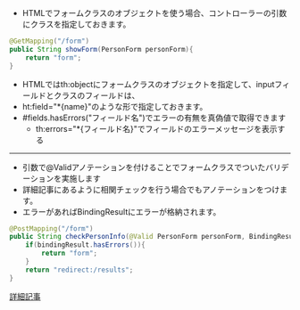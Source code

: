 
* HTMLでフォームクラスのオブジェクトを使う場合、コントローラーの引数にクラスを指定しておきます。

```java
@GetMapping("/form")
public String showForm(PersonForm personForm){
    return "form";
}
```

* HTMLではth:objectにフォームクラスのオブジェクトを指定して、inputフィールドとクラスのフィールドは、
* ht:field="*{name}"のような形で指定しておきます。
* \#fields.hasErrors("フィールド名")でエラーの有無を真偽値で取得できます
  * th:errors="*{フィールド名}"でフィールドのエラーメッセージを表示する

___

* 引数で@Validアノテーションを付けることでフォームクラスでついたバリデーションを実施します
* 詳細記事にあるように相関チェックを行う場合でもアノテーションをつけます。
* エラーがあればBindingResultにエラーが格納されます。

```java
@PostMapping("/form")
public String checkPersonInfo(@Valid PersonForm personForm, BindingResult bindingResult){
    if(bindingResult.hasErrors()){
        return "form";
    }
    return "redirect:/results";
}
```

[詳細記事](https://volkruss.com/?p=2083)